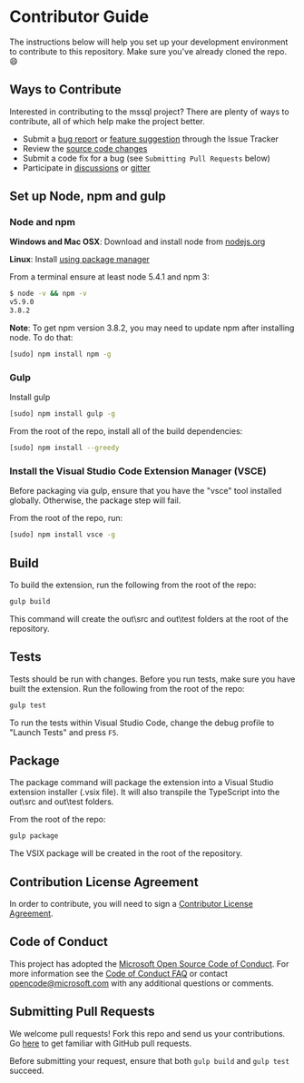 # Contributor Guide
The instructions below will help you set up your development environment to contribute to this repository.
Make sure you've already cloned the repo.  :smile:

## Ways to Contribute
Interested in contributing to the mssql project? There are plenty of ways to contribute, all of which help make the project better.
* Submit a [bug report](https://github.com/Microsoft/vscode-mssql/issues/new) or [feature suggestion](https://github.com/Microsoft/vscode-mssql/issues/new) through the Issue Tracker
* Review the [source code changes](https://github.com/Microsoft/vscode-mssql/pulls)
* Submit a code fix for a bug (see `Submitting Pull Requests` below)
* Participate in [discussions](https://github.com/Microsoft/vscode-mssql/issues) or [gitter](https://gitter.im/Microsoft/mssql)

## Set up Node, npm and gulp

### Node and npm
**Windows and Mac OSX**: Download and install node from [nodejs.org](http://nodejs.org/)

**Linux**: Install [using package manager](https://nodejs.org/en/download/package-manager/)

From a terminal ensure at least node 5.4.1 and npm 3:
```bash
$ node -v && npm -v
v5.9.0
3.8.2
```
**Note**: To get npm version 3.8.2, you may need to update npm after installing node.  To do that:
```bash
[sudo] npm install npm -g
```

### Gulp
Install gulp
```bash
[sudo] npm install gulp -g
```
From the root of the repo, install all of the build dependencies:
```bash
[sudo] npm install --greedy
```

### Install the Visual Studio Code Extension Manager (VSCE)
Before packaging via gulp, ensure that you have the "vsce" tool installed globally.  Otherwise, the package step will fail.

From the root of the repo, run:
```bash
[sudo] npm install vsce -g
```

## Build
To build the extension, run the following from the root of the repo:

```bash
gulp build
```
This command will create the out\src and out\test folders at the root of the repository. 

## Tests
Tests should be run with changes.  Before you run tests, make sure you have built the extension.  Run the following from the root of the repo:

```bash
gulp test
```
To run the tests within Visual Studio Code, change the debug profile to "Launch Tests" and press `F5`.

## Package
The package command will package the extension into a Visual Studio extension installer (.vsix file).
It will also transpile the TypeScript into the out\src and out\test folders.

From the root of the repo:
```bash
gulp package
```
The VSIX package will be created in the root of the repository.

## Contribution License Agreement
In order to contribute, you will need to sign a [Contributor License Agreement](https://cla.microsoft.com/).

## Code of Conduct
This project has adopted the [Microsoft Open Source Code of Conduct](https://opensource.microsoft.com/codeofconduct/). For more information see the [Code of Conduct FAQ](https://opensource.microsoft.com/codeofconduct/faq/) or contact [opencode@microsoft.com](mailto:opencode@microsoft.com) with any additional questions or comments.

## Submitting Pull Requests
We welcome pull requests!  Fork this repo and send us your contributions.  Go [here](https://help.github.com/articles/using-pull-requests/) to get familiar with GitHub pull requests.

Before submitting your request, ensure that both `gulp build` and `gulp test` succeed.

